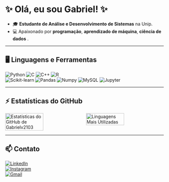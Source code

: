# ✨ Olá, eu sou Gabriel! ✨  

- 🎓 **Estudante de Análise e Desenvolvimento de Sistemas** na Unip.  
- 💻 Apaixonado por **programação**, **aprendizado de máquina**, **ciência de dados** .

---

## 🖥️ Linguagens e Ferramentas  

![Python](https://img.shields.io/badge/-Python-3776AB?style=flat-square&logo=python&logoColor=white) ![C](https://img.shields.io/badge/-C-A8B9CC?style=flat-square&logo=c&logoColor=white) ![C++](https://img.shields.io/badge/-C++-00599C?style=flat-square&logo=cplusplus&logoColor=white) ![R](https://img.shields.io/badge/-R-276DC3?style=flat-square&logo=r&logoColor=white)  
![Scikit-learn](https://img.shields.io/badge/-Scikit%20Learn-F7931E?style=flat-square&logo=scikitlearn&logoColor=white) ![Pandas](https://img.shields.io/badge/-Pandas-150458?style=flat-square&logo=pandas&logoColor=white) ![Numpy](https://img.shields.io/badge/-Numpy-013243?style=flat-square&logo=numpy&logoColor=white) ![MySQL](https://img.shields.io/badge/-MySQL-4479A1?style=flat-square&logo=mysql&logoColor=white) ![Jupyter](https://img.shields.io/badge/-Jupyter-F37626?style=flat-square&logo=jupyter&logoColor=white)  

---

## ⚡ Estatísticas do GitHub  

<div style="display: flex; justify-content: space-between;">
  <img src="https://github-readme-stats.vercel.app/api?username=Gabrielv2103&show_icons=true&theme=radical" alt="Estatísticas do GitHub de Gabrielv2103" style="width: 49%;">
  <img src="https://github-readme-stats.vercel.app/api/top-langs/?username=Gabrielv2103&layout=compact&theme=radical" alt="Linguagens Mais Utilizadas" style="width: 49%;">
</div>

---

## 📫 Contato  

[![LinkedIn](https://img.shields.io/badge/-LinkedIn-0077B5?style=flat-square&logo=linkedin&logoColor=white)](https://www.linkedin.com/in/gabriel-vinicius-santos-caetano/)  
[![Instagram](https://img.shields.io/badge/-Instagram-E4405F?style=flat-square&logo=instagram&logoColor=white)](https://www.instagram.com/gabriel_v2103/)  
[![Gmail](https://img.shields.io/badge/-Gmail-D14836?style=flat-square&logo=gmail&logoColor=white)](mailto:gabriel.v.santos.c@gmail.com)  
